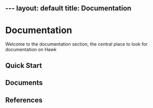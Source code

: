 ﻿﻿---
layout: default
title: Documentation
---
#  Documentation

Welcome to the documentation section, the central place to look for documentation on Hawk

##  Quick Start


## Documents

## References